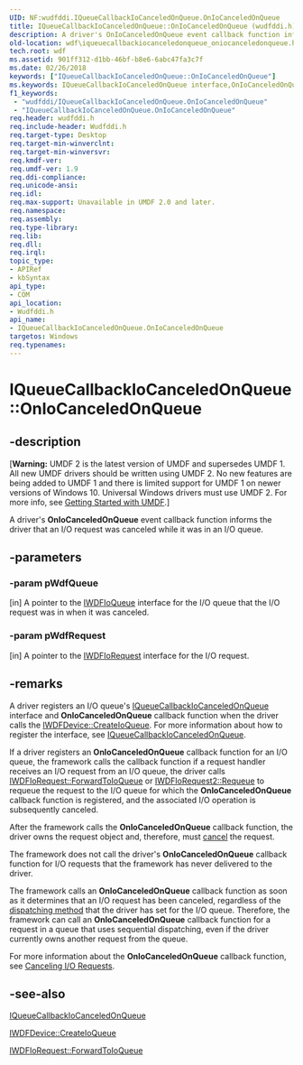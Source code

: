 ```yaml
---
UID: NF:wudfddi.IQueueCallbackIoCanceledOnQueue.OnIoCanceledOnQueue
title: IQueueCallbackIoCanceledOnQueue::OnIoCanceledOnQueue (wudfddi.h)
description: A driver's OnIoCanceledOnQueue event callback function informs the driver that an I/O request was canceled while it was in an I/O queue.
old-location: wdf\iqueuecallbackiocanceledonqueue_oniocanceledonqueue.htm
tech.root: wdf
ms.assetid: 901ff312-d1bb-46bf-b8e6-6abc47fa3c7f
ms.date: 02/26/2018
keywords: ["IQueueCallbackIoCanceledOnQueue::OnIoCanceledOnQueue"]
ms.keywords: IQueueCallbackIoCanceledOnQueue interface,OnIoCanceledOnQueue method, IQueueCallbackIoCanceledOnQueue.OnIoCanceledOnQueue, IQueueCallbackIoCanceledOnQueue::OnIoCanceledOnQueue, OnIoCanceledOnQueue, OnIoCanceledOnQueue method, OnIoCanceledOnQueue method,IQueueCallbackIoCanceledOnQueue interface, UMDFQueueObjectRef_e80a1257-b51e-46f8-8e9f-0fff3b830587.xml, umdf.iqueuecallbackiocanceledonqueue_oniocanceledonqueue, wdf.iqueuecallbackiocanceledonqueue_oniocanceledonqueue, wudfddi/IQueueCallbackIoCanceledOnQueue::OnIoCanceledOnQueue
f1_keywords:
 - "wudfddi/IQueueCallbackIoCanceledOnQueue.OnIoCanceledOnQueue"
 - "IQueueCallbackIoCanceledOnQueue.OnIoCanceledOnQueue"
req.header: wudfddi.h
req.include-header: Wudfddi.h
req.target-type: Desktop
req.target-min-winverclnt: 
req.target-min-winversvr: 
req.kmdf-ver: 
req.umdf-ver: 1.9
req.ddi-compliance: 
req.unicode-ansi: 
req.idl: 
req.max-support: Unavailable in UMDF 2.0 and later.
req.namespace: 
req.assembly: 
req.type-library: 
req.lib: 
req.dll: 
req.irql: 
topic_type:
- APIRef
- kbSyntax
api_type:
- COM
api_location:
- Wudfddi.h
api_name:
- IQueueCallbackIoCanceledOnQueue.OnIoCanceledOnQueue
targetos: Windows
req.typenames: 
---
```


# IQueueCallbackIoCanceledOnQueue::OnIoCanceledOnQueue


## -description


<p class="CCE_Message">[<b>Warning:</b> UMDF 2 is the latest version of UMDF and supersedes UMDF 1.  All new UMDF drivers should be written using UMDF 2.  No new features are being added to UMDF 1 and there is limited support for UMDF 1 on newer versions of Windows 10.  Universal Windows drivers must use UMDF 2.  For more info, see <a href="https://docs.microsoft.com/windows-hardware/drivers/wdf/getting-started-with-umdf-version-2">Getting Started with UMDF</a>.]

A driver's <b>OnIoCanceledOnQueue</b> event callback function informs the driver that an I/O request was canceled while it was in an I/O queue.


## -parameters




### -param pWdfQueue 
[in]
A pointer to the <a href="https://docs.microsoft.com/windows-hardware/drivers/ddi/wudfddi/nn-wudfddi-iwdfioqueue">IWDFIoQueue</a> interface for the I/O queue that the I/O request was in when it was canceled. 


### -param pWdfRequest 
[in]
A pointer to the <a href="https://docs.microsoft.com/windows-hardware/drivers/ddi/wudfddi/nn-wudfddi-iwdfiorequest">IWDFIoRequest</a> interface for the I/O request. 


## -remarks



A driver registers an I/O queue's <a href="https://docs.microsoft.com/windows-hardware/drivers/ddi/wudfddi/nn-wudfddi-iqueuecallbackiocanceledonqueue">IQueueCallbackIoCanceledOnQueue</a> interface and <b>OnIoCanceledOnQueue</b> callback function when the driver calls the <a href="https://docs.microsoft.com/windows-hardware/drivers/ddi/wudfddi/nf-wudfddi-iwdfdevice-createioqueue">IWDFDevice::CreateIoQueue</a>. For more information about how to register the interface, see <a href="https://docs.microsoft.com/windows-hardware/drivers/ddi/wudfddi/nn-wudfddi-iqueuecallbackiocanceledonqueue">IQueueCallbackIoCanceledOnQueue</a>.

If a driver registers an <b>OnIoCanceledOnQueue</b> callback function for an I/O queue, the framework calls the callback function if a request handler receives an I/O request from an I/O queue, the driver calls <a href="https://docs.microsoft.com/windows-hardware/drivers/ddi/wudfddi/nf-wudfddi-iwdfiorequest-forwardtoioqueue">IWDFIoRequest::ForwardToIoQueue</a> or <a href="https://docs.microsoft.com/windows-hardware/drivers/ddi/wudfddi/nf-wudfddi-iwdfiorequest2-requeue">IWDFIoRequest2::Requeue</a> to requeue the request to the I/O queue for which the <b>OnIoCanceledOnQueue</b> callback function is registered, and the associated I/O operation is subsequently canceled.

After the framework calls the <b>OnIoCanceledOnQueue</b> callback function, the driver owns the request object and, therefore, must <a href="https://docs.microsoft.com/windows-hardware/drivers/wdf/canceling-i-o-requests">cancel</a> the request.

The framework does not call the driver's <b>OnIoCanceledOnQueue</b> callback function for I/O requests that the framework has never delivered to the driver.

The framework calls an <b>OnIoCanceledOnQueue</b> callback function as soon as it determines that an I/O request has been canceled, regardless of the <a href="https://docs.microsoft.com/windows-hardware/drivers/wdf/configuring-dispatch-mode-for-an-i-o-queue">dispatching method</a> that the driver has set for the I/O queue. Therefore, the framework can call an <b>OnIoCanceledOnQueue</b> callback function for a request in a queue that uses sequential dispatching, even if the driver currently owns another request from the queue.

For more information about the <b>OnIoCanceledOnQueue</b> callback function, see <a href="https://docs.microsoft.com/windows-hardware/drivers/wdf/canceling-i-o-requests">Canceling I/O Requests</a>.




## -see-also




<a href="https://docs.microsoft.com/windows-hardware/drivers/ddi/wudfddi/nn-wudfddi-iqueuecallbackiocanceledonqueue">IQueueCallbackIoCanceledOnQueue</a>



<a href="https://docs.microsoft.com/windows-hardware/drivers/ddi/wudfddi/nf-wudfddi-iwdfdevice-createioqueue">IWDFDevice::CreateIoQueue</a>



<a href="https://docs.microsoft.com/windows-hardware/drivers/ddi/wudfddi/nf-wudfddi-iwdfiorequest-forwardtoioqueue">IWDFIoRequest::ForwardToIoQueue</a>
 

 

